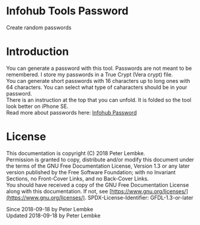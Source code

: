 # Infohub Tools Password

Create random passwords

# Introduction

You can generate a password with this tool. Passwords are not meant to be remembered. I store my passwords in a True
Crypt (Vera crypt) file.  
You can generate short passwords with 16 characters up to long ones with 64 characters. You can select what type of
caharacters should be in your password.  
There is an instruction at the top that you can unfold. It is folded so the tool look better on iPhone SE.  
Read more about passwords here: [Infohub Password](plugin,infohub_password)

# License

This documentation is copyright (C) 2018 Peter Lembke.  
Permission is granted to copy, distribute and/or modify this document under the terms of the GNU Free Documentation
License, Version 1.3 or any later version published by the Free Software Foundation; with no Invariant Sections, no
Front-Cover Links, and no Back-Cover Links.  
You should have received a copy of the GNU Free Documentation License along with this documentation. If not,
see [https://www.gnu.org/licenses/](https://www.gnu.org/licenses/). SPDX-License-Identifier: GFDL-1.3-or-later

Since 2018-09-18 by Peter Lembke  
Updated 2018-09-18 by Peter Lembke  
